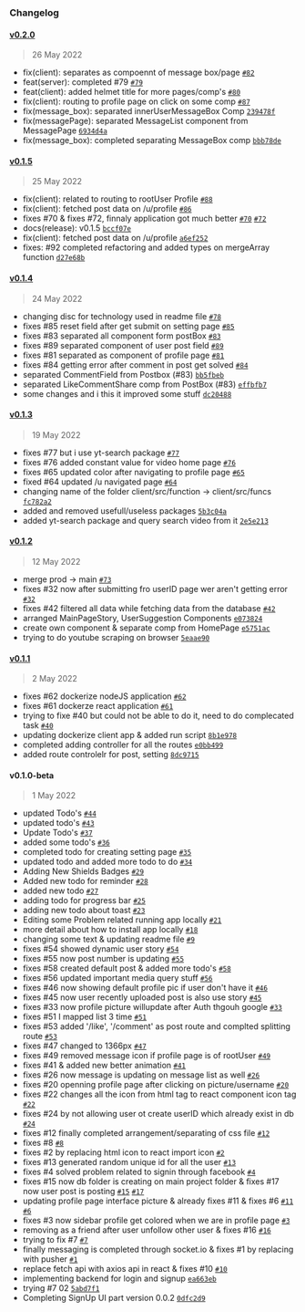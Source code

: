 ### Changelog

#### [v0.2.0](https://github.com/RomanOjha-git/ReactJs-Social-Media-Application/compare/v0.1.5...v0.2.0)

> 26 May 2022

- fix(client): separates as compoennt of message box/page [`#82`](https://github.com/RomanOjha-git/ReactJs-Social-Media-Application/issues/82)
- feat(server): completed #79 [`#79`](https://github.com/RomanOjha-git/ReactJs-Social-Media-Application/issues/79)
- feat(client): added helmet title for more pages/comp's [`#80`](https://github.com/RomanOjha-git/ReactJs-Social-Media-Application/issues/80)
- fix(client): routing to profile page on click on some comp [`#87`](https://github.com/RomanOjha-git/ReactJs-Social-Media-Application/issues/87)
- fix(message_box): separated innerUserMessageBox Comp [`239478f`](https://github.com/RomanOjha-git/ReactJs-Social-Media-Application/commit/239478f980a0243763b41a6afd1214664c861c8f)
- fix(messagePage): separated MessageList component from MessagePage [`6934d4a`](https://github.com/RomanOjha-git/ReactJs-Social-Media-Application/commit/6934d4a27171c10c6613ecb93d30e317f360f90c)
- fix(message_box): completed separating MessageBox comp [`bbb78de`](https://github.com/RomanOjha-git/ReactJs-Social-Media-Application/commit/bbb78de7df0d9f5d1b70f125cc28676130b19483)

#### [v0.1.5](https://github.com/RomanOjha-git/ReactJs-Social-Media-Application/compare/v0.1.4...v0.1.5)

> 25 May 2022

- fix(client): related to routing to rootUser Profile [`#88`](https://github.com/RomanOjha-git/ReactJs-Social-Media-Application/issues/88)
- fix(client): fetched post data on /u/profile [`#86`](https://github.com/RomanOjha-git/ReactJs-Social-Media-Application/issues/86)
- fixes #70 & fixes #72, finnaly application got much better [`#70`](https://github.com/RomanOjha-git/ReactJs-Social-Media-Application/issues/70) [`#72`](https://github.com/RomanOjha-git/ReactJs-Social-Media-Application/issues/72)
- docs(release): v0.1.5 [`bccf07e`](https://github.com/RomanOjha-git/ReactJs-Social-Media-Application/commit/bccf07ee5cf7f76897c8db84220edf77ffbe16cf)
- fix(client): fetched post data on /u/profile [`a6ef252`](https://github.com/RomanOjha-git/ReactJs-Social-Media-Application/commit/a6ef2528b5b7637185f64b38fcb6a847a1105cef)
- fixes: #92 completed refactoring and added types on mergeArray function [`d27e68b`](https://github.com/RomanOjha-git/ReactJs-Social-Media-Application/commit/d27e68bd13d530f8b3090567538b7d7bf384b593)

#### [v0.1.4](https://github.com/RomanOjha-git/ReactJs-Social-Media-Application/compare/v0.1.3...v0.1.4)

> 24 May 2022

- changing disc for technology used in readme file [`#78`](https://github.com/RomanOjha-git/ReactJs-Social-Media-Application/pull/78)
- fixes #85 reset field after get submit on setting page [`#85`](https://github.com/RomanOjha-git/ReactJs-Social-Media-Application/issues/85)
- fixes #83 separated all component form postBox [`#83`](https://github.com/RomanOjha-git/ReactJs-Social-Media-Application/issues/83)
- fixes #89 separated component of user post field [`#89`](https://github.com/RomanOjha-git/ReactJs-Social-Media-Application/issues/89)
- fixes #81 separated as component of profile page [`#81`](https://github.com/RomanOjha-git/ReactJs-Social-Media-Application/issues/81)
- fixes #84 getting error after comment in post get solved [`#84`](https://github.com/RomanOjha-git/ReactJs-Social-Media-Application/issues/84)
- separated CommentField from Postbox (#83) [`bb5fbeb`](https://github.com/RomanOjha-git/ReactJs-Social-Media-Application/commit/bb5fbebf7fdc3d8c5903bb3db5e30da3250a25d5)
- separated LikeCommentShare comp from PostBox (#83) [`effbfb7`](https://github.com/RomanOjha-git/ReactJs-Social-Media-Application/commit/effbfb714e4565df50a4e3c6a71f1dc08de0a7dd)
- some changes and i this it improved some stuff [`dc20488`](https://github.com/RomanOjha-git/ReactJs-Social-Media-Application/commit/dc204885b942be870c991fbc521a21f82d13917e)

#### [v0.1.3](https://github.com/RomanOjha-git/ReactJs-Social-Media-Application/compare/v0.1.2...v0.1.3)

> 19 May 2022

- fixes #77 but i use yt-search package [`#77`](https://github.com/RomanOjha-git/ReactJs-Social-Media-Application/issues/77)
- fixes #76 added constant value for video home page [`#76`](https://github.com/RomanOjha-git/ReactJs-Social-Media-Application/issues/76)
- fixes #65 updated color after navigating to profile page [`#65`](https://github.com/RomanOjha-git/ReactJs-Social-Media-Application/issues/65)
- fixed #64 updated /u navigated page [`#64`](https://github.com/RomanOjha-git/ReactJs-Social-Media-Application/issues/64)
- changing name of the folder client/src/function -&gt; client/src/funcs [`fc782a2`](https://github.com/RomanOjha-git/ReactJs-Social-Media-Application/commit/fc782a26e88861ae4206fa356f5eea14c35d6d7a)
- added and removed usefull/useless packages [`5b3c04a`](https://github.com/RomanOjha-git/ReactJs-Social-Media-Application/commit/5b3c04a2589296825f496e52df470cae5c328ad9)
- added yt-search package and query search video from it [`2e5e213`](https://github.com/RomanOjha-git/ReactJs-Social-Media-Application/commit/2e5e21398e5f6eb6a43abfdcc2dd8986a402d482)

#### [v0.1.2](https://github.com/RomanOjha-git/ReactJs-Social-Media-Application/compare/v0.1.1...v0.1.2)

> 12 May 2022

- merge prod -&gt; main [`#73`](https://github.com/RomanOjha-git/ReactJs-Social-Media-Application/pull/73)
- fixes #32 now after submitting fro userID page wer aren't getting error [`#32`](https://github.com/RomanOjha-git/ReactJs-Social-Media-Application/issues/32)
- fixes #42 filtered all data while fetching data from the database [`#42`](https://github.com/RomanOjha-git/ReactJs-Social-Media-Application/issues/42)
- arranged MainPageStory, UserSuggestion Components [`e073824`](https://github.com/RomanOjha-git/ReactJs-Social-Media-Application/commit/e073824b302624bbb72ddf34c7943c98eb57d26c)
- create own component & separate comp from HomePage [`e5751ac`](https://github.com/RomanOjha-git/ReactJs-Social-Media-Application/commit/e5751ac20d661a14d40c00619910fbbdb9383482)
- trying to do youtube scraping on browser [`5eaae90`](https://github.com/RomanOjha-git/ReactJs-Social-Media-Application/commit/5eaae907b60ab103a965822964230f25388f9814)

#### [v0.1.1](https://github.com/RomanOjha-git/ReactJs-Social-Media-Application/compare/v0.1.0-beta...v0.1.1)

> 2 May 2022

- fixes #62 dockerize nodeJS application [`#62`](https://github.com/RomanOjha-git/ReactJs-Social-Media-Application/issues/62)
- fixes #61 dockerze react application [`#61`](https://github.com/RomanOjha-git/ReactJs-Social-Media-Application/issues/61)
- trying to fixe #40 but could not be able to do it, need to do complecated task [`#40`](https://github.com/RomanOjha-git/ReactJs-Social-Media-Application/issues/40)
- updating dockerize client app & added run script [`8b1e978`](https://github.com/RomanOjha-git/ReactJs-Social-Media-Application/commit/8b1e978b0475a7ea8fcefdd815b2771280595d94)
- completed adding controller for all the routes [`e0bb499`](https://github.com/RomanOjha-git/ReactJs-Social-Media-Application/commit/e0bb499019744cb6003ab90171e0e7188dcc8f77)
- added route controlelr for post, setting [`8dc9715`](https://github.com/RomanOjha-git/ReactJs-Social-Media-Application/commit/8dc9715095ed75281edfef41ac913e40aecadd7b)

#### v0.1.0-beta

> 1 May 2022

- updated Todo's [`#44`](https://github.com/RomanOjha-git/ReactJs-Social-Media-Application/pull/44)
- updated todo's [`#43`](https://github.com/RomanOjha-git/ReactJs-Social-Media-Application/pull/43)
- Update Todo's [`#37`](https://github.com/RomanOjha-git/ReactJs-Social-Media-Application/pull/37)
- added some todo's [`#36`](https://github.com/RomanOjha-git/ReactJs-Social-Media-Application/pull/36)
- completed todo for creating setting page [`#35`](https://github.com/RomanOjha-git/ReactJs-Social-Media-Application/pull/35)
- updated todo and added more todo to do [`#34`](https://github.com/RomanOjha-git/ReactJs-Social-Media-Application/pull/34)
- Adding New Shields Badges [`#29`](https://github.com/RomanOjha-git/ReactJs-Social-Media-Application/pull/29)
- Added new todo for reminder [`#28`](https://github.com/RomanOjha-git/ReactJs-Social-Media-Application/pull/28)
- added new todo [`#27`](https://github.com/RomanOjha-git/ReactJs-Social-Media-Application/pull/27)
- adding todo for progress bar [`#25`](https://github.com/RomanOjha-git/ReactJs-Social-Media-Application/pull/25)
- adding new todo about toast [`#23`](https://github.com/RomanOjha-git/ReactJs-Social-Media-Application/pull/23)
- Editing some Problem related running app locally [`#21`](https://github.com/RomanOjha-git/ReactJs-Social-Media-Application/pull/21)
- more detail about how to install app locally [`#18`](https://github.com/RomanOjha-git/ReactJs-Social-Media-Application/pull/18)
- changing some text & updating readme file [`#9`](https://github.com/RomanOjha-git/ReactJs-Social-Media-Application/pull/9)
- fixes #54 showed dynamic user story [`#54`](https://github.com/RomanOjha-git/ReactJs-Social-Media-Application/issues/54)
- fixes #55 now post number is updating [`#55`](https://github.com/RomanOjha-git/ReactJs-Social-Media-Application/issues/55)
- fixes #58 created default post & added more todo's [`#58`](https://github.com/RomanOjha-git/ReactJs-Social-Media-Application/issues/58)
- fixes #56 updated important media query stuff [`#56`](https://github.com/RomanOjha-git/ReactJs-Social-Media-Application/issues/56)
- fixes #46 now showing default profile pic if user don't have it [`#46`](https://github.com/RomanOjha-git/ReactJs-Social-Media-Application/issues/46)
- fixes #45 now user recently uploaded post is also use story [`#45`](https://github.com/RomanOjha-git/ReactJs-Social-Media-Application/issues/45)
- fixes #33 now profile picture willupdate after Auth thgouh google [`#33`](https://github.com/RomanOjha-git/ReactJs-Social-Media-Application/issues/33)
- fixes #51 I mapped list 3 time [`#51`](https://github.com/RomanOjha-git/ReactJs-Social-Media-Application/issues/51)
- fixes #53 added '/like', '/comment' as post route and complted splitting route [`#53`](https://github.com/RomanOjha-git/ReactJs-Social-Media-Application/issues/53)
- fixes #47 changed to 1366px [`#47`](https://github.com/RomanOjha-git/ReactJs-Social-Media-Application/issues/47)
- fixes #49 removed message icon if profile page is of rootUser [`#49`](https://github.com/RomanOjha-git/ReactJs-Social-Media-Application/issues/49)
- fixes #41 & added new better animation [`#41`](https://github.com/RomanOjha-git/ReactJs-Social-Media-Application/issues/41)
- fixes #26 now message is updating on message list as well [`#26`](https://github.com/RomanOjha-git/ReactJs-Social-Media-Application/issues/26)
- fixes #20 openning profile page after clicking on picture/username [`#20`](https://github.com/RomanOjha-git/ReactJs-Social-Media-Application/issues/20)
- fixes #22 changes all the icon from html tag to react component icon tag [`#22`](https://github.com/RomanOjha-git/ReactJs-Social-Media-Application/issues/22)
- fixes #24 by not allowing user ot create userID which already exist in db [`#24`](https://github.com/RomanOjha-git/ReactJs-Social-Media-Application/issues/24)
- fixes #12 finally completed arrangement/separating of css file [`#12`](https://github.com/RomanOjha-git/ReactJs-Social-Media-Application/issues/12)
- fixes #8 [`#8`](https://github.com/RomanOjha-git/ReactJs-Social-Media-Application/issues/8)
- fixes #2 by replacing html icon to react import icon [`#2`](https://github.com/RomanOjha-git/ReactJs-Social-Media-Application/issues/2)
- fixes #13 generated random unique id for all the user [`#13`](https://github.com/RomanOjha-git/ReactJs-Social-Media-Application/issues/13)
- fixes #4 solved problem related to signin through facebook [`#4`](https://github.com/RomanOjha-git/ReactJs-Social-Media-Application/issues/4)
- fixes #15 now db folder is creating on main project folder & fixes #17 now user post is posting [`#15`](https://github.com/RomanOjha-git/ReactJs-Social-Media-Application/issues/15) [`#17`](https://github.com/RomanOjha-git/ReactJs-Social-Media-Application/issues/17)
- updating profile page interface picture & already fixes #11 & fixes #6 [`#11`](https://github.com/RomanOjha-git/ReactJs-Social-Media-Application/issues/11) [`#6`](https://github.com/RomanOjha-git/ReactJs-Social-Media-Application/issues/6)
- fixes #3 now sidebar profile get colored when we are in profile page [`#3`](https://github.com/RomanOjha-git/ReactJs-Social-Media-Application/issues/3)
- removing as a friend after user unfollow other user & fixes #16 [`#16`](https://github.com/RomanOjha-git/ReactJs-Social-Media-Application/issues/16)
- trying to fix #7 [`#7`](https://github.com/RomanOjha-git/ReactJs-Social-Media-Application/issues/7)
- finally messaging is completed through socket.io & fixes #1 by replacing with pusher [`#1`](https://github.com/RomanOjha-git/ReactJs-Social-Media-Application/issues/1)
- replace fetch api with axios api in react & fixes #10 [`#10`](https://github.com/RomanOjha-git/ReactJs-Social-Media-Application/issues/10)
- implementing backend for login and signup [`ea663eb`](https://github.com/RomanOjha-git/ReactJs-Social-Media-Application/commit/ea663eb62ef6cfe878ab7aec59cc87c807d7a750)
- trying #7 02 [`5abd7f1`](https://github.com/RomanOjha-git/ReactJs-Social-Media-Application/commit/5abd7f13b4c14f9e73ed60d18856897a4e781ea1)
- Completing SignUp UI part version 0.0.2 [`0dfc2d9`](https://github.com/RomanOjha-git/ReactJs-Social-Media-Application/commit/0dfc2d9ee191d94e512f386822e50eba473bb7e6)

